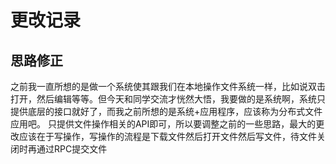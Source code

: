 # 更改记录

## 思路修正

之前我一直所想的是做一个系统使其跟我们在本地操作文件系统一样，比如说双击打开，然后编辑等等。但今天和同学交流才恍然大悟，我要做的是系统啊，系统只提供底层的接口就好了，而我之前所想的是系统+应用程序，应该称为分布式文件应用吧。
只提供文件操作相关的API即可，所以要调整之前的一些思路，最大的更改应该在于写操作，写操作的流程是下载文件然后打开文件然后写文件，待文件关闭时再通过RPC提交文件
